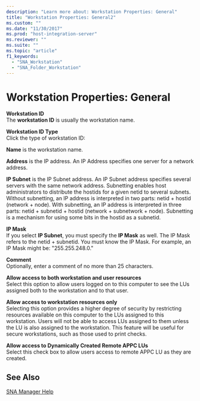 ```yaml
---
description: "Learn more about: Workstation Properties: General"
title: "Workstation Properties: General2"
ms.custom: ""
ms.date: "11/30/2017"
ms.prod: "host-integration-server"
ms.reviewer: ""
ms.suite: ""
ms.topic: "article"
f1_keywords: 
  - "SNA_Workstation"
  - "SNA_Folder_Workstation"
---
```

# Workstation Properties: General
**Workstation ID**  
 The **workstation ID** is usually the workstation name.  
  
 **Workstation ID Type**  
 Click the type of workstation ID:  
  
 **Name** is the workstation name.  
  
 **Address** is the IP address. An IP Address specifies one server for a network address.  
  
 **IP Subnet** is the IP Subnet address. An IP Subnet address specifies several servers with the same network address. Subnetting enables host administrators to distribute the hostids for a given netid to several subnets. Without subnetting, an IP address is interpreted in two parts: netid + hostid (network + node). With subnetting, an IP address is interpreted in three parts: netid + subnetid + hostid (network + subnetwork + node). Subnetting is a mechanism for using some bits in the hostid as a subnetid.  
  
 **IP Mask**  
 If you select **IP Subnet**, you must specify the **IP Mask** as well. The IP Mask refers to the netid + subnetid. You must know the IP Mask. For example, an IP Mask might be: "255.255.248.0."  
  
 **Comment**  
 Optionally, enter a comment of no more than 25 characters.  
  
 **Allow access to both workstation and user resources**  
 Select this option to allow users logged on to this computer to see the LUs assigned both to the workstation and to that user.  
  
 **Allow access to workstation resources only**  
 Selecting this option provides a higher degree of security by restricting resources available on this computer to the LUs assigned to this workstation. Users will not be able to access LUs assigned to them unless the LU is also assigned to the workstation. This feature will be useful for secure workstations, such as those used to print checks.  
  
 **Allow access to Dynamically Created Remote APPC LUs**  
 Select this check box to allow users access to remote APPC LU as they are created.  
  
## See Also  
 [SNA Manager Help](../core/sna-manager-help1.md)
